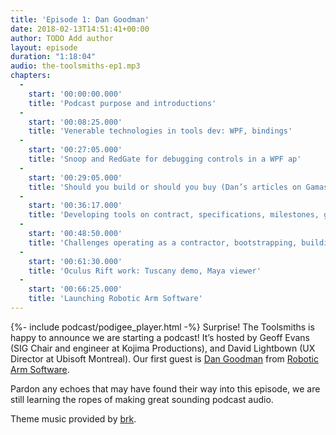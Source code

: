 ```yaml
---
title: 'Episode 1: Dan Goodman'
date: 2018-02-13T14:51:41+00:00
author: TODO Add author
layout: episode
duration: "1:18:04"
audio: the-toolsmiths-ep1.mp3
chapters:
  - 
    start: '00:00:00.000'
    title: 'Podcast purpose and introductions'
  -
    start: '00:08:25.000'
    title: 'Venerable technologies in tools dev: WPF, bindings'
  -
    start: '00:27:05.000'
    title: 'Snoop and RedGate for debugging controls in a WPF ap'
  -
    start: '00:29:05.000'
    title: 'Should you build or should you buy (Dan’s articles on Gamasutra)'
  -
    start: '00:36:17.000'
    title: 'Developing tools on contract, specifications, milestones, goals, and features'
  - 
    start: '00:48:50.000'
    title: 'Challenges operating as a contractor, bootstrapping, building new business'
  - 
    start: '00:61:30.000'
    title: 'Oculus Rift work: Tuscany demo, Maya viewer'
  - 
    start: '00:66:25.000'
    title: 'Launching Robotic Arm Software'
---
```

{%- include podcast/podigee_player.html -%}
Surprise! The Toolsmiths is happy to announce we are starting a podcast! It’s hosted by Geoff Evans (SIG Chair and engineer at Kojima Productions), and David Lightbown (UX Director at Ubisoft Montreal). Our first guest is [Dan Goodman](http://www.linkedin.com/in/dangoodman) from [Robotic Arm Software](http://www.roboticarmsoftware.com/).

Pardon any echoes that may have found their way into this episode, we are still learning the ropes of making great sounding podcast audio.

Theme music provided by [brk](http://brkmusic.bandcamp.com/).